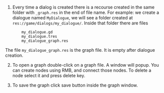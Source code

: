 1. Every time a dialog is created there is a recourse created in the same folder with `_graph.res` in 
the end of file name. For example: we create a dialogue named `MyDialogue`, we will see a folder
created at `res://game/dialogs/my_dialogue/`. Inside that folder there are files

		   my_dialogue.gd
		   my_dialogue.tres
		   my_dialogue_graph.res

The file `my_dialogue_graph.res` is the graph file. It is empty after dialogue creation.

2. To open a graph double-click on a graph file. A window will popup. You can create nodes using RMB,
and connect those nodes. To delete a node select it and press delete key.

3. To save the graph click save button inside the graph window.
